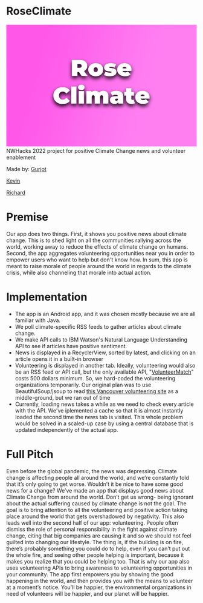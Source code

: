 # RoseClimate
![Hi](readmeimg.png)
NWHacks 2022 project for positive Climate Change news and volunteer enablement

Made by:
[Gurjot](https://github.com/goodfeller)

[Kevin](https://github.com/kevinlinxc)

[Richard](https://github.com/rrhan0)


# Premise
Our app does two things. First, it shows you positive news about climate change. This is to 
shed light on all the communities rallying across the world, working away to reduce the effects 
of climate change on humans. Second, the app aggregates volunteering opportunities near you in 
order to empower users who want to help but don't know how. In sum, this app is meant to raise 
morale of people around the world in regards to the climate crisis, while also channeling that 
morale into actual action. 

# Implementation
- The app is an Android app, and it was chosen mostly because we are all familiar with Java.
- We poll climate-specific RSS feeds to gather articles about climate change.
- We make API calls to IBM Watson's Natural Language Understanding API to see if articles have 
  positive sentiment.
- News is displayed in a RecyclerView, sorted by latest, and clicking on an article opens it in a 
  built-in browser
- Volunteering is displayed in another tab. Ideally, volunteering would also be an RSS feed or 
  API call, but the only available API, "[VolunteerMatch](https://solutions.volunteermatch.org/product/compare)" costs 500 dollars minimum. So, we 
  hard-coded the volunteering organizations temporarily. Our original plan was to use 
  BeautifulSoup/jsoup to read [this Vancouver volunteering site](http://www.canadian-universities.net/Volunteer/Environment-British_Columbia-Vancouver.html) as a middle-ground, but we ran 
  out of time
- Currently, loading news takes a while as we need to check every article with the API. We've 
  iplemented a cache so that it is almost instantly loaded the second time the news tab is 
  visited. This whole problem would be solved in a scaled-up case by using a central database that is updated independently 
  of the actual app.

# Full Pitch
Even before the global pandemic, the news was depressing. 
Climate change is affecting people all around the world, and we’re constantly told that it’s only going to get worse. 
Wouldn’t it be nice to have some good news for a change? 
We’ve made an app that displays good news about Climate Change from around the world. 
Don’t get us wrong- being ignorant about the actual suffering caused by climate change is not the goal. 
The goal is to bring attention to all the volunteering and positive action taking place around the world that gets overshadowed by negativity. 
This also leads well into the second half of our app: volunteering. 
People often dismiss the role of personal responsibility in the fight against climate change, 
citing that big companies are causing it and so we should not feel guilted into changing our lifestyle. 
The thing is, if the building is on fire, there’s probably something you could do to help, even if you can’t put out the whole fire, 
and seeing other people helping is important, because it makes you realize that you could be helping too. 
That is why our app also uses volunteering APIs to bring awareness to volunteering opportunities in your community. 
The app first empowers you by showing the good happening in the world, and then provides you with the means to volunteer at a moment’s notice. 
You’ll be happier, the environmental organizations in need of volunteers will be happier, and our planet will be happier.
